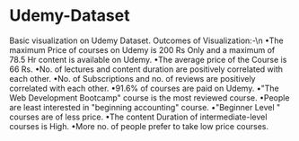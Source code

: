 # Udemy-Dataset
Basic visualization on Udemy Dataset.
Outcomes of Visualization:-\n
•The maximum Price of courses on Udemy is 200 Rs Only and a maximum of 78.5 Hr content is available
on Udemy.
•The average price of the Course is 66 Rs.
•No. of lectures and content duration are positively correlated with each other.
•No. of Subscriptions and no. of reviews are positively correlated with each other.
•91.6% of courses are paid on Udemy.
•"The Web Development Bootcamp" course is the most reviewed course.
•People are least interested in "beginning accounting" course.
•"Beginner Level " courses are of less price.
•The content Duration of intermediate-level courses is High.
•More no. of people prefer to take low price courses.
